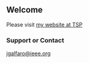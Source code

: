 ## Welcome 

Please visit [my website at TSP](http://j.mp/jgalfaro)

### Support or Contact

[jgalfaro@ieee.org](mailto:jgalfaro@ieee.org)
